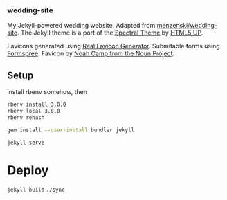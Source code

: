 ### wedding-site

My Jekyll-powered wedding website. Adapted from [menzenski/wedding-site][1]. The Jekyll theme is a port of the [Spectral Theme][2] by [HTML5 UP][3].

Favicons generated using [Real Favicon Generator][4].
Submitable forms using [Formspree][5].
Favicon by [Noah Camp from the Noun Project][6].

[1]: https://github.com/menzenski/wedding-site
[2]: https://html5up.net/spectral
[3]: https://html5up.net/
[4]: https://realfavicongenerator.net
[5]: https://formspree.io/
[6]: https://thenounproject.com/term/elephant/15906/

## Setup 

install rbenv somehow, then 

```sh 
rbenv install 3.0.0
rbenv local 3.0.0
rbenv rehash

gem install --user-install bundler jekyll

jekyll serve
```

# Deploy 

`jekyll build` 
`./sync`

